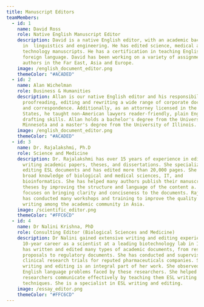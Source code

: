 ```yaml
---
title: Manuscript Editors
teamMembers:
  - id: 1
    name: David Ross
    role: Native English Manuscript Editor
    description: David is a native English editor, with an academic background
      in  linguistics and engineering. He has edited science, medical and
      technology manuscripts. He has a certification in teaching English as a
      foreign language. David has been working on a variety of assignments from
      authors in the Far East, Asia and Europe.
    image: /english_document_editor.png
    themeColor: "#ACADED"
  - id: 2
    name: Alan Wichelman
    role: Business & Humanities
    description: Allan is our native English editor and his responsibilities include
      proofreading, editing and rewriting a wide range of corporate documents
      and correspondence. Additionally, as an attorney licensed in the United
      States, he taught non-American lawyers reader-friendly, plain English
      drafting skills. Allan holds a bachelor's degree from the University of
      Minnesota and a master's degree from the University of Illinois.
    image: /english_document_editor.png
    themeColor: "#ACADED"
  - id: 3
    name: Dr. Rajalakshmi, Ph.D
    role: Science and Medicine
    description: Dr. Rajalakshmi has over 15 years of experience in editing and
      writing academic papers, theses, and dissertations. She specializes in
      editing ESL documents and has edited more than 20,000 pages. She has a
      broad knowledge of biological and medical sciences, IT, and
      bioinformatics. She has helped many authors publish their manuscripts and
      theses by improving the structure and language of the content a. She
      focuses on bringing clarity and conciseness to the documents. Rajalakshmi
      has conducted many workshops and training to improve the quality of
      writing among the academic community in Asia.
    image: /scientific_editor.png
    themeColor: "#FFC6CD"
  - id: 4
    name: Dr Nalini Krishna, PhD
    role: Consulting Editor (Biological Sciences and Medicine)
    description: Dr Nalini gained extensive writing and editing experience from her
      10-year career as a scientist at a leading biotechnology lab in India. She
      has written and edited many types of academic documents, from research
      proposals to regulatory documents. She has conducted and supervised
      clinical research trials for reputed pharmaceuticals companies. Scientific
      writing and editing is an integral part of her work. She observed the
      English language problems faced by these researchers. She helped these
      researchers communicate effectively by teaching them ESL writing
      techniques. She is a specialist in ESL writing and editing.
    image: /essay_editor.png
    themeColor: "#FFC6CD"
---
```

